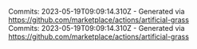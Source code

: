 Commits: 2023-05-19T09:09:14.310Z - Generated via https://github.com/marketplace/actions/artificial-grass
<br>
Commits: 2023-05-19T09:09:14.310Z - Generated via https://github.com/marketplace/actions/artificial-grass
<br>
